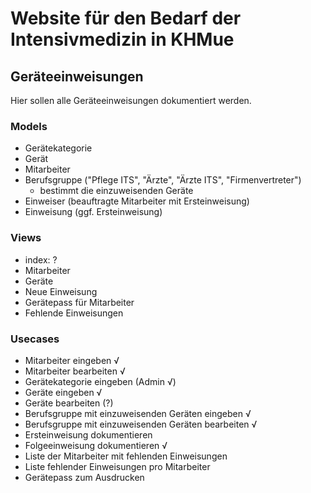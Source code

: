 # Website für den Bedarf der Intensivmedizin in KHMue

## Geräteeinweisungen
Hier sollen alle Geräteeinweisungen dokumentiert werden.

### Models
- Gerätekategorie
- Gerät
- Mitarbeiter
- Berufsgruppe ("Pflege ITS", "Ärzte", "Ärzte ITS", "Firmenvertreter")
	+ bestimmt die einzuweisenden Geräte
- Einweiser (beauftragte Mitarbeiter mit Ersteinweisung)
- Einweisung (ggf. Ersteinweisung)

### Views
- index: ?
- Mitarbeiter
- Geräte
- Neue Einweisung
- Gerätepass für Mitarbeiter
- Fehlende Einweisungen

### Usecases
- Mitarbeiter eingeben √
- Mitarbeiter bearbeiten √
- Gerätekategorie eingeben (Admin √)
- Geräte eingeben √
- Geräte bearbeiten (?)
- Berufsgruppe mit einzuweisenden Geräten eingeben √
- Berufsgruppe mit einzuweisenden Geräten bearbeiten √
- Ersteinweisung dokumentieren
- Folgeeinweisung dokumentieren √
- Liste der Mitarbeiter mit fehlenden Einweisungen
- Liste fehlender Einweisungen pro Mitarbeiter
- Gerätepass zum Ausdrucken